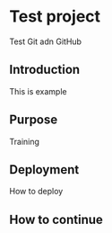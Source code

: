 # Test project

Test Git adn GitHub

## Introduction

This is example

## Purpose

Training

## Deployment

How to deploy

## How to continue